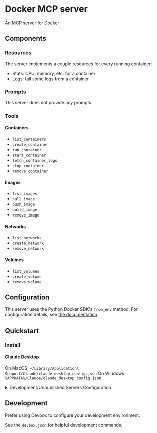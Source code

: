 # Docker MCP server

An MCP server for Docker

## Components

### Resources

The server implements a couple resources for every running container:

- Stats: CPU, memory, etc. for a container
- Logs: tail some logs from a container

### Prompts

This server does not provide any prompts.

### Tools

#### Containers

- `list_containers`
- `create_container`
- `run_container`
- `start_container`
- `fetch_container_logs`
- `stop_container`
- `remove_container`

#### Images

- `list_images`
- `pull_image`
- `push_image`
- `build_image`
- `remove_image`

#### Networks

- `list_networks`
- `create_network`
- `remove_network`

#### Volumes

- `list_volumes`
- `create_volume`
- `remove_volume`

## Configuration

This server uses the Python Docker SDK's `from_env` method. For configuration details, see [the documentation](https://docker-py.readthedocs.io/en/stable/client.html#docker.client.from_env).

## Quickstart

### Install

#### Claude Desktop

On MacOS: `~/Library/Application\ Support/Claude/claude_desktop_config.json`
On Windows: `%APPDATA%/Claude/claude_desktop_config.json`

<details>
  <summary>Development/Unpublished Servers Configuration</summary>
  ```
  "mcpServers": {
    "mcp-docker-server": {
      "command": "uv",
      "args": [
        "--directory",
        "/path/to/repo",
        "run",
        "mcp-docker-server"
      ]
    }
  }
  ```
</details>

## Development

Prefer using Devbox to configure your development environment.

See the `devbox.json` for helpful development commands.
